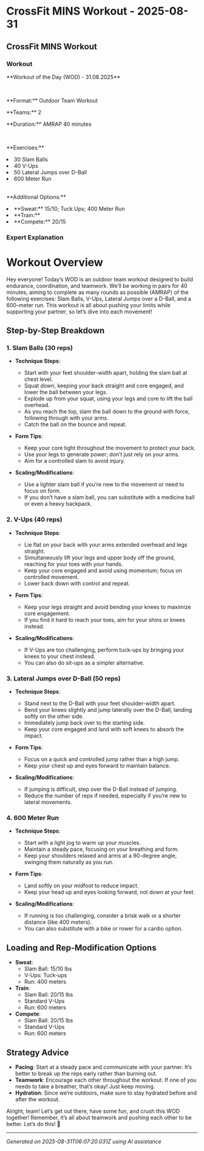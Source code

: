 # CrossFit MINS Workout - 2025-08-31

## CrossFit MINS Workout

### Workout
<p class="mb-2">**Workout of the Day (WOD) - 31.08.2025**</p><br><p class="mb-2">**Format:** Outdoor Team Workout</p><p class="mb-2">**Teams:** 2</p><p class="mb-2">**Duration:** AMRAP 40 minutes</p><br><p class="mb-2">**Exercises:**</p><li class="ml-4">30 Slam Balls</li><li class="ml-4">40 V-Ups</li><li class="ml-4">50 Lateral Jumps over D-Ball</li><li class="ml-4">600 Meter Run</li><br><p class="mb-2">**Additional Options:**</p><li class="ml-4">**Sweat:** 15/10; Tuck Ups; 400 Meter Run</li><li class="ml-4">**Train:**</li><li class="ml-4">**Compete:** 20/15</li>

### Expert Explanation
# Workout Overview
Hey everyone! Today’s WOD is an outdoor team workout designed to build endurance, coordination, and teamwork. We’ll be working in pairs for 40 minutes, aiming to complete as many rounds as possible (AMRAP) of the following exercises: Slam Balls, V-Ups, Lateral Jumps over a D-Ball, and a 600-meter run. This workout is all about pushing your limits while supporting your partner, so let’s dive into each movement!

## Step-by-Step Breakdown

### 1. **Slam Balls (30 reps)**
- **Technique Steps**:
    - Start with your feet shoulder-width apart, holding the slam ball at chest level.
    - Squat down, keeping your back straight and core engaged, and lower the ball between your legs.
    - Explode up from your squat, using your legs and core to lift the ball overhead.
    - As you reach the top, slam the ball down to the ground with force, following through with your arms.
    - Catch the ball on the bounce and repeat.
  
- **Form Tips**:
    - Keep your core tight throughout the movement to protect your back.
    - Use your legs to generate power; don’t just rely on your arms.
    - Aim for a controlled slam to avoid injury.

- **Scaling/Modifications**:
    - Use a lighter slam ball if you’re new to the movement or need to focus on form.
    - If you don’t have a slam ball, you can substitute with a medicine ball or even a heavy backpack.

### 2. **V-Ups (40 reps)**
- **Technique Steps**:
    - Lie flat on your back with your arms extended overhead and legs straight.
    - Simultaneously lift your legs and upper body off the ground, reaching for your toes with your hands.
    - Keep your core engaged and avoid using momentum; focus on controlled movement.
    - Lower back down with control and repeat.

- **Form Tips**:
    - Keep your legs straight and avoid bending your knees to maximize core engagement.
    - If you find it hard to reach your toes, aim for your shins or knees instead.

- **Scaling/Modifications**:
    - If V-Ups are too challenging, perform tuck-ups by bringing your knees to your chest instead.
    - You can also do sit-ups as a simpler alternative.

### 3. **Lateral Jumps over D-Ball (50 reps)**
- **Technique Steps**:
    - Stand next to the D-Ball with your feet shoulder-width apart.
    - Bend your knees slightly and jump laterally over the D-Ball, landing softly on the other side.
    - Immediately jump back over to the starting side.
    - Keep your core engaged and land with soft knees to absorb the impact.

- **Form Tips**:
    - Focus on a quick and controlled jump rather than a high jump.
    - Keep your chest up and eyes forward to maintain balance.

- **Scaling/Modifications**:
    - If jumping is difficult, step over the D-Ball instead of jumping.
    - Reduce the number of reps if needed, especially if you’re new to lateral movements.

### 4. **600 Meter Run**
- **Technique Steps**:
    - Start with a light jog to warm up your muscles.
    - Maintain a steady pace, focusing on your breathing and form.
    - Keep your shoulders relaxed and arms at a 90-degree angle, swinging them naturally as you run.
  
- **Form Tips**:
    - Land softly on your midfoot to reduce impact.
    - Keep your head up and eyes looking forward, not down at your feet.

- **Scaling/Modifications**:
    - If running is too challenging, consider a brisk walk or a shorter distance (like 400 meters).
    - You can also substitute with a bike or rower for a cardio option.

## Loading and Rep-Modification Options
- **Sweat**: 
    - Slam Ball: 15/10 lbs
    - V-Ups: Tuck-ups
    - Run: 400 meters
- **Train**: 
    - Slam Ball: 20/15 lbs
    - Standard V-Ups
    - Run: 600 meters
- **Compete**: 
    - Slam Ball: 20/15 lbs
    - Standard V-Ups
    - Run: 600 meters

## Strategy Advice
- **Pacing**: Start at a steady pace and communicate with your partner. It’s better to break up the reps early rather than burning out.
- **Teamwork**: Encourage each other throughout the workout. If one of you needs to take a breather, that’s okay! Just keep moving.
- **Hydration**: Since we’re outdoors, make sure to stay hydrated before and after the workout.

Alright, team! Let’s get out there, have some fun, and crush this WOD together! Remember, it’s all about teamwork and pushing each other to be better. Let’s do this! 💪

---
*Generated on 2025-08-31T06:07:20.031Z using AI assistance*
